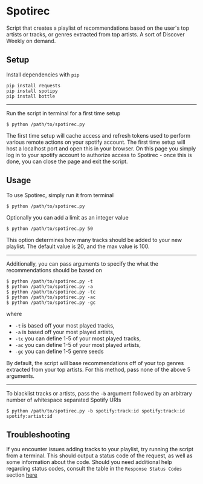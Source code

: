 # Spotirec
Script that creates a playlist of recommendations based on the user's top artists or tracks, or genres extracted from top artists. A sort of Discover Weekly on demand.

## Setup
Install dependencies with `pip`
```
pip install requests
pip install spotipy
pip install bottle
```
---
Run the script in terminal for a first time setup
```
$ python /path/to/spotirec.py
```
The first time setup will cache access and refresh tokens used to perform various remote actions on your spotify account. The first time setup will host a localhost port and open this in your browser. On this page you simply log in to your spotify account to authorize access to Spotirec - once this is done, you can close the page and exit the script.

## Usage
To use Spotirec, simply run it from terminal
```
$ python /path/to/spotirec.py
```
Optionally you can add a limit as an integer value
```
$ python /path/to/spotirec.py 50
```
This option determines how many tracks should be added to your new playlist. The default value is 20, and the max value is 100.

---
Additionally, you can pass arguments to specify the what the recommendations should be based on
```
$ python /path/to/spotirec.py -t 
$ python /path/to/spotirec.py -a
$ python /path/to/spotirec.py -tc
$ python /path/to/spotirec.py -ac
$ python /path/to/spotirec.py -gc
```
where
- `-t` is based off your most played tracks,
- `-a` is based off your most played artists,
- `-tc` you can define 1-5 of your most played tracks,
- `-ac` you can define 1-5 of your most played artists,
- `-gc` you can define 1-5 genre seeds

By default, the script will base recommendations off of your top genres extracted from your top artists. For this method, pass none of the above 5 arguments.

---

To blacklist tracks or artists, pass the `-b` argument followed by an arbitrary number of whitespace separated Spotify URIs
```
$ python /path/to/spotirec.py -b spotify:track:id spotify:track:id spotify:artist:id
```

## Troubleshooting
If you encounter issues adding tracks to your playlist, try running the script from a terminal. This should output a status code of the request, as well as some information about the code. Should you need additional help regarding status codes, consult the table in the `Response Status Codes` section [here](https://developer.spotify.com/documentation/web-api/)